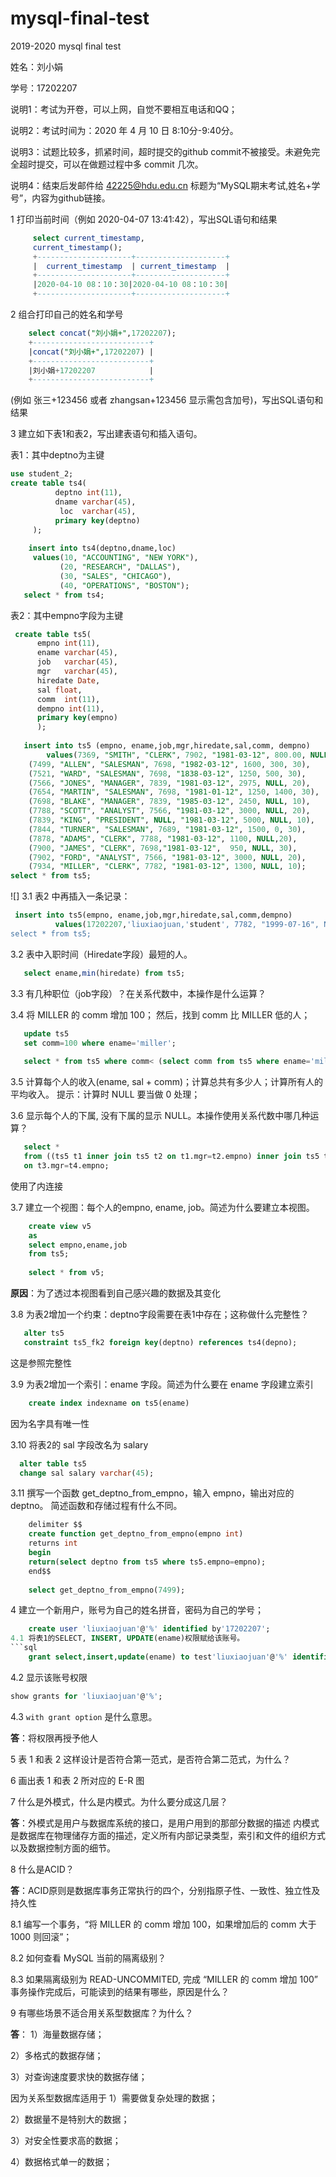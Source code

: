 # mysql-final-test

2019-2020 mysql final test

姓名：刘小娟

学号：17202207

说明1：考试为开卷，可以上网，自觉不要相互电话和QQ；

说明2：考试时间为：2020 年 4 月 10 日 8:10分-9:40分。

说明3：试题比较多，抓紧时间，超时提交的github commit不被接受。未避免完全超时提交，可以在做题过程中多 commit 几次。

说明4：结束后发邮件给 42225@hdu.edu.cn 标题为“MySQL期末考试,姓名+学号”，内容为github链接。


1 打印当前时间（例如 2020-04-07 13:41:42），写出SQL语句和结果
```sql
     select current_timestamp,
     current_timestamp();
     +---------------------+--------------------+
     |  current_timestamp  | current_timestamp  |
     +---------------------+--------------------+
     |2020-04-10 08：10：30|2020-04-10 08：10：30|
     +---------------------+--------------------+
```        


2 组合打印自己的姓名和学号
```sql
    select concat("刘小娟+",17202207);
    +--------------------------+
    |concat("刘小娟+",17202207) |
    +--------------------------+
    |刘小娟+17202207            |
    +--------------------------+
```

(例如 张三+123456 或者 zhangsan+123456 显示需包含加号)，写出SQL语句和结果

3 建立如下表1和表2，写出建表语句和插入语句。

表1：其中deptno为主键
```sql
use student_2;
create table ts4(
          deptno int(11),
          dname varchar(45),  
           loc  varchar(45),
          primary key(deptno)
     );
    
    insert into ts4(deptno,dname,loc)
     values(10, "ACCOUNTING", "NEW YORK"),
           (20, "RESEARCH", "DALLAS"),
           (30, "SALES", "CHICAGO"),
           (40, "OPERATIONS", "BOSTON");
   select * from ts4;
```



表2：其中empno字段为主键
```sql
 create table ts5(
      empno int(11),
      ename varchar(45),
      job   varchar(45),
      mgr   varchar(45),
      hiredate Date,
      sal float,
      comm  int(11),
      dempno int(11),
      primary key(empno)
      );
      
   insert into ts5 (empno, ename,job,mgr,hiredate,sal,comm, dempno)
        values(7369, "SMITH", "CLERK", 7902, "1981-03-12", 800.00, NULL, 20),
	(7499, "ALLEN", "SALESMAN", 7698, "1982-03-12", 1600, 300, 30),
	(7521, "WARD", "SALESMAN", 7698, "1838-03-12", 1250, 500, 30),
	(7566, "JONES", "MANAGER", 7839, "1981-03-12", 2975, NULL, 20),
	(7654, "MARTIN", "SALESMAN", 7698, "1981-01-12", 1250, 1400, 30),
	(7698, "BLAKE", "MANAGER", 7839, "1985-03-12", 2450, NULL, 10),
	(7788, "SCOTT", "ANALYST", 7566, "1981-03-12", 3000, NULL, 20),
	(7839, "KING", "PRESIDENT", NULL, "1981-03-12", 5000, NULL, 10),
	(7844, "TURNER", "SALESMAN", 7689, "1981-03-12", 1500, 0, 30),
	(7878, "ADAMS", "CLERK", 7788, "1981-03-12", 1100, NULL,20),
	(7900, "JAMES", "CLERK", 7698,"1981-03-12",  950, NULL, 30),
	(7902, "FORD", "ANALYST", 7566, "1981-03-12", 3000, NULL, 20),
	(7934, "MILLER", "CLERK", 7782, "1981-03-12", 1300, NULL, 10);
select * from ts5;
```
![]
3.1 表2 中再插入一条记录：
```sql
 insert into ts5(empno, ename,job,mgr,hiredate,sal,comm,dempno)
          values(17202207,'liuxiaojuan,'student', 7782, "1999-07-16", NULL, NULL, 10);
select * from ts5;
```


3.2 表中入职时间（Hiredate字段）最短的人。
```sql
   select ename,min(hiredate) from ts5;
```



3.3 有几种职位（job字段）？在关系代数中，本操作是什么运算？

3.4 将 MILLER 的 comm 增加 100； 然后，找到 comm 比 MILLER 低的人；
```sql
   update ts5
   set comm=100 where ename='miller';
   
   select * from ts5 where comm< (select comm from ts5 where ename='miller');
```





3.5 计算每个人的收入(ename, sal + comm)；计算总共有多少人；计算所有人的平均收入。 提示：计算时 NULL 要当做 0 处理； 

3.6 显示每个人的下属, 没有下属的显示 NULL。本操作使用关系代数中哪几种运算？
```sql
   select *
   from ((ts5 t1 inner join ts5 t2 on t1.mgr=t2.empno) inner join ts5 t3 on t2.mgr=t3.empno) inner join ts5 t4 
   on t3.mgr=t4.empno;
```
使用了内连接



3.7 建立一个视图：每个人的empno, ename, job。简述为什么要建立本视图。
```sql
    create view v5
    as
    select empno,ename,job
    from ts5;
    
    select * from v5;
 ```
 
 
 
 **原因**：为了透过本视图看到自己感兴趣的数据及其变化
 
 


3.8 为表2增加一个约束：deptno字段需要在表1中存在；这称做什么完整性？
```sql
   alter ts5
   constraint ts5_fk2 foreign key(deptno) references ts4(depno);
```
这是参照完整性


3.9 为表2增加一个索引：ename 字段。简述为什么要在 ename 字段建立索引
```sql
    create index indexname on ts5(ename)
```
因为名字具有唯一性


3.10 将表2的 sal 字段改名为 salary
```sql
  alter table ts5
  change sal salary varchar(45);
```

3.11 撰写一个函数 get_deptno_from_empno，输入 empno，输出对应的 deptno。 简述函数和存储过程有什么不同。
```sql
    delimiter $$
    create function get_deptno_from_empno(empno int)
    returns int
    begin
    return(select deptno from ts5 where ts5.empno=empno);
    end$$
    
    select get_deptno_from_empno(7499);
```


4 建立一个新用户，账号为自己的姓名拼音，密码为自己的学号；
```sql
    create user 'liuxiaojuan'@'%' identified by'17202207';
4.1 将表1的SELECT, INSERT, UPDATE(ename)权限赋给该账号。
```sql 
    grant select,insert,update(ename) to test'liuxiaojuan'@'%' identified by'17202207';
```
4.2 显示该账号权限
```sql
show grants for 'liuxiaojuan'@'%';
```
4.3 `with grant option` 是什么意思。


**答**：将权限再授予他人

5 表 1 和表 2 这样设计是否符合第一范式，是否符合第二范式，为什么？

6 画出表 1 和表 2 所对应的 E-R 图

7 什么是外模式，什么是内模式。为什么要分成这几层？


**答**：外模式是用户与数据库系统的接口，是用户用到的那部分数据的描述
        内模式是数据库在物理储存方面的描述，定义所有内部记录类型，索引和文件的组织方式以及数据控制方面的细节。
	
8 什么是ACID？


**答**：ACID原则是数据库事务正常执行的四个，分别指原子性、一致性、独立性及持久性

8.1 编写一个事务，“将 MILLER 的 comm 增加 100，如果增加后的 comm 大于 1000 则回滚”；

8.2 如何查看 MySQL 当前的隔离级别？

8.3 如果隔离级别为 READ-UNCOMMITED, 完成 “MILLER 的 comm 增加 100” 事务操作完成后，可能读到的结果有哪些，原因是什么？

9 有哪些场景不适合用关系型数据库？为什么？


**答**：
1）海量数据存储；

2）多格式的数据存储；

3）对查询速度要求快的数据存储；


因为关系型数据库适用于
1）需要做复杂处理的数据；

2）数据量不是特别大的数据；

3）对安全性要求高的数据；

4）数据格式单一的数据；

